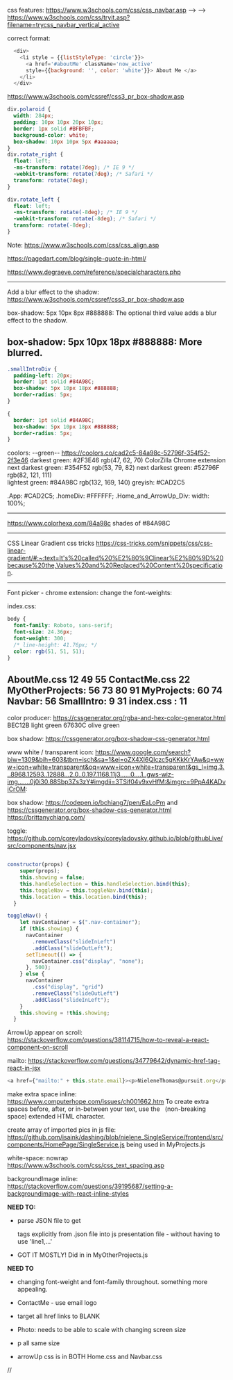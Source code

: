 css features:
https://www.w3schools.com/css/css_navbar.asp  -->
--> https://www.w3schools.com/css/tryit.asp?filename=trycss_navbar_vertical_active

correct format:
```js
  <div>
    <li style = {{listStyleType: 'circle'}}>
      <a href='#aboutMe' className='now_active'
      style={{background: '', color: 'white'}}> About Me </a>
    </li>
  </div>

```

https://www.w3schools.com/cssref/css3_pr_box-shadow.asp
```css
div.polaroid {
  width: 284px;
  padding: 10px 10px 20px 10px;
  border: 1px solid #BFBFBF;
  background-color: white;
  box-shadow: 10px 10px 5px #aaaaaa;
}
div.rotate_right {
  float: left;
  -ms-transform: rotate(7deg); /* IE 9 */
  -webkit-transform: rotate(7deg); /* Safari */
  transform: rotate(7deg);
}

div.rotate_left {
  float: left;
  -ms-transform: rotate(-8deg); /* IE 9 */
  -webkit-transform: rotate(-8deg); /* Safari */
  transform: rotate(-8deg);
}
```
Note:
https://www.w3schools.com/css/css_align.asp

https://pagedart.com/blog/single-quote-in-html/

https://www.degraeve.com/reference/specialcharacters.php




--------------
Add a blur effect to the shadow:
https://www.w3schools.com/cssref/css3_pr_box-shadow.asp

box-shadow: 5px 10px 8px #888888:
The optional third value adds a blur effect to the shadow.

box-shadow: 5px 10px 18px #888888:
More blurred.
-------------------------
```css
.smallIntroDiv {
  padding-left: 20px;
  border: 1pt solid #84A98C;
  box-shadow: 5px 10px 18px #888888;
  border-radius: 5px;
}

{
  border: 1pt solid #84A98C;
  box-shadow: 5px 10px 18px #888888;
  border-radius: 5px;
}
```


coolors:
--green--
https://coolors.co/cad2c5-84a98c-52796f-354f52-2f3e46
darkest green: #2F3E46  rgb(47, 62, 70)         ColorZilla Chrome extension
next darkest green:  #354F52  rgb(53, 79, 82)
next darkest green:  #52796F  rgb(82, 121, 111)  
lightest green:  #84A98C  rgb(132, 169, 140)
greyish: #CAD2C5

.App: #CAD2C5;
.homeDiv: #FFFFFF;
.Home_and_ArrowUp_Div: width: 100%;

-----------
https://www.colorhexa.com/84a98c
shades of #84A98C

-----------
CSS Linear Gradient
css tricks
https://css-tricks.com/snippets/css/css-linear-gradient/#:~:text=It's%20called%20%E2%80%9Clinear%E2%80%9D%20because%20the,Values%20and%20Replaced%20Content%20specification.

-----------
Font picker - chrome extension:
change the font-weights:

index.css:
```css
body {
  font-family: Roboto, sans-serif;
  font-size: 24.36px;
  font-weight: 300;
  /* line-height: 41.76px; */
  color: rgb(51, 51, 51);
}
```
AboutMe.css 12 49 55
ContactMe.css 22
MyOtherProjects: 56 73 80 91
MyProjects: 60 74
Navbar: 56
SmallIntro: 9 31
index.css : 11
--------------

color producer:
https://cssgenerator.org/rgba-and-hex-color-generator.html
BEC12B  light green
67630C  olive green

box shadow:
https://cssgenerator.org/box-shadow-css-generator.html

www white / transparent icon:
https://www.google.com/search?biw=1309&bih=603&tbm=isch&sa=1&ei=oZX4XI6QIczc5gKKkKrYAw&q=www+icon+white+transparent&oq=www+icon+white+transparent&gs_l=img.3...8968.12593..12888...2.0..0.197.1168.11j3......0....1..gws-wiz-img.......0j0i30.88Sbp3Zs3zY#imgdii=3TSif04v9xvHfM:&imgrc=9PpA4KADviCrOM:

box shadow:
https://codepen.io/bchiang7/pen/EaLoPm
and https://cssgenerator.org/box-shadow-css-generator.html
https://brittanychiang.com/


toggle:
https://github.com/coreyladovsky/coreyladovsky.github.io/blob/githubLive/src/components/nav.jsx
```js

constructor(props) {
    super(props);
    this.showing = false;
    this.handleSelection = this.handleSelection.bind(this);
    this.toggleNav = this.toggleNav.bind(this);
    this.location = this.location.bind(this);
  }

toggleNav() {
    let navContainer = $(".nav-container");
    if (this.showing) {
      navContainer
        .removeClass("slideInLeft")
        .addClass("slideOutLeft");
      setTimeout(() => {
        navContainer.css("display", "none");
      }, 500);
    } else {
      navContainer
        .css("display", "grid")
        .removeClass("slideOutLeft")
        .addClass("slideInLeft");
    }
    this.showing = !this.showing;
  }
  ```


ArrowUp appear on scroll:
https://stackoverflow.com/questions/38114715/how-to-reveal-a-react-component-on-scroll


mailto:
https://stackoverflow.com/questions/34779642/dynamic-href-tag-react-in-jsx

```js
<a href={"mailto:" + this.state.email}><p>NieleneThomas@pursuit.org</p></a>
```

make extra space inline:
https://www.computerhope.com/issues/ch001662.htm
To create extra spaces before, after, or in-between your text, use the &nbsp; (non-breaking space) extended HTML character.


create array of imported pics in js file:
https://github.com/isaink/dashing/blob/nielene_SingleService/frontend/src/components/HomePage/SingleService.js
being used in MyProjects.js

white-space: nowrap
https://www.w3schools.com/css/css_text_spacing.asp

backgroundImage inline:
https://stackoverflow.com/questions/39195687/setting-a-backgroundimage-with-react-inline-styles 

**NEED TO:**
* parse JSON file to get <p></p> tags explicitly from .json file into js presentation file - without having to use 'line1,...'
- GOT IT MOSTLY! Did in in MyOtherProjects.js



**NEED TO**
* changing font-weight and font-family throughout. something more appealing.

* ContactMe - use email logo

* target all href links to BLANK

* Photo: needs to be able to scale with changing screen size

* p all same size

* arrowUp css is in BOTH Home.css and Navbar.css





//
